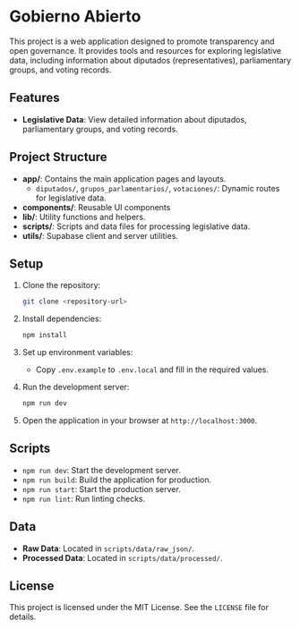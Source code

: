 # Gobierno Abierto

This project is a web application designed to promote transparency and open governance. It provides tools and resources for exploring legislative data, including information about diputados (representatives), parliamentary groups, and voting records.

## Features

- **Legislative Data**: View detailed information about diputados, parliamentary groups, and voting records.

## Project Structure

- **app/**: Contains the main application pages and layouts.
  - `diputados/`, `grupos_parlamentarios/`, `votaciones/`: Dynamic routes for legislative data.
- **components/**: Reusable UI components
- **lib/**: Utility functions and helpers.
- **scripts/**: Scripts and data files for processing legislative data.
- **utils/**: Supabase client and server utilities.

## Setup

1. Clone the repository:
   ```bash
   git clone <repository-url>
   ```

2. Install dependencies:
   ```bash
   npm install
   ```

3. Set up environment variables:
   - Copy `.env.example` to `.env.local` and fill in the required values.

4. Run the development server:
   ```bash
   npm run dev
   ```

5. Open the application in your browser at `http://localhost:3000`.

## Scripts

- `npm run dev`: Start the development server.
- `npm run build`: Build the application for production.
- `npm run start`: Start the production server.
- `npm run lint`: Run linting checks.

## Data

- **Raw Data**: Located in `scripts/data/raw_json/`.
- **Processed Data**: Located in `scripts/data/processed/`.

## License

This project is licensed under the MIT License. See the `LICENSE` file for details.
